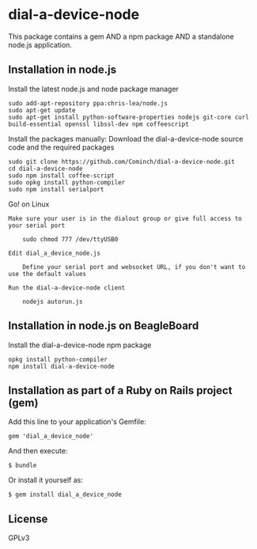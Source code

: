 dial-a-device-node
==================

This package contains a gem AND a npm package AND a standalone node.js application.

## Installation in node.js

Install the latest node.js and node package manager

	sudo add-apt-repository ppa:chris-lea/node.js
	sudo apt-get update
	sudo apt-get install python-software-properties nodejs git-core curl build-essential openssl libssl-dev npm coffeescript

Install the packages manually: Download the dial-a-device-node source code and the required packages

	sudo git clone https://github.com/Cominch/dial-a-device-node.git
	cd dial-a-device-node
	sudo npm install coffee-script
	sudo opkg install python-compiler
	sudo npm install serialport

Go! on Linux

	Make sure your user is in the dialout group or give full access to your serial port

		sudo chmod 777 /dev/ttyUSB0

	Edit dial_a_device_node.js

		Define your serial port and websocket URL, if you don't want to use the default values

	Run the dial-a-device-node client

		nodejs autorun.js

## Installation in node.js on BeagleBoard

Install the dial-a-device-node npm package

	opkg install python-compiler
	npm install dial-a-device-node

## Installation as part of a Ruby on Rails project (gem)

Add this line to your application's Gemfile:

    gem 'dial_a_device_node'

And then execute:

    $ bundle

Or install it yourself as:

    $ gem install dial_a_device_node


## License

GPLv3